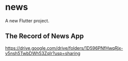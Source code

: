 # news

A new Flutter project.

## The Record of News App

https://drive.google.com/drive/folders/1D596PNfHwqRjx-v5nsh5TwbDWh53ZqIr?usp=sharing
